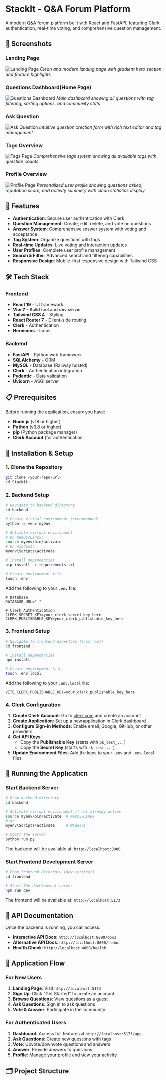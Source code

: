 # StackIt - Q&A Forum Platform

A modern Q&A forum platform built with React and FastAPI, featuring Clerk authentication, real-time voting, and comprehensive question management.

## 📸 Screenshots

### Landing Page
![Landing Page](screenshots/landing-page.png)
*Clean and modern landing page with gradient hero section and feature highlights*

### Questions Dashboard(Home Page)
![Questions Dashboard](screenshots/home.png)
*Main dashboard showing all questions with tag filtering, sorting options, and community stats*

### Ask Question
![Ask Question](screenshots/ask-question.png)
*Intuitive question creation form with rich text editor and tag management*

### Tags Overview
![Tags Page](screenshots/tags-page.png)
*Comprehensive tags system showing all available tags with question counts*

### Profile Overview
![Profile Page](screenshots/profile.png)
*Personalized user profile showing questions asked, reputation score, and activity summary with clean statistics display*

## 🚀 Features

- **Authentication**: Secure user authentication with Clerk
- **Question Management**: Create, edit, delete, and vote on questions
- **Answer System**: Comprehensive answer system with voting and acceptance
- **Tag System**: Organize questions with tags
- **Real-time Updates**: Live voting and interaction updates
- **User Profiles**: Complete user profile management
- **Search & Filter**: Advanced search and filtering capabilities
- **Responsive Design**: Mobile-first responsive design with Tailwind CSS

## 🛠️ Tech Stack

### Frontend
- **React 19** - UI framework
- **Vite 7** - Build tool and dev server
- **Tailwind CSS 4** - Styling
- **React Router 7** - Client-side routing
- **Clerk** - Authentication
- **Heroicons** - Icons

### Backend
- **FastAPI** - Python web framework
- **SQLAlchemy** - ORM
- **MySQL** - Database (Railway hosted)
- **Clerk** - Authentication integration
- **Pydantic** - Data validation
- **Uvicorn** - ASGI server

## 📋 Prerequisites

Before running the application, ensure you have:

- **Node.js** (v18 or higher)
- **Python** (v3.8 or higher)
- **pip** (Python package manager)
- **Clerk Account** (for authentication)

## 🔧 Installation & Setup

### 1. Clone the Repository

```bash
git clone <your-repo-url>
cd StackIt
```

### 2. Backend Setup

```bash
# Navigate to backend directory
cd backend

# Create virtual environment (recommended)
python -m venv myenv

# Activate virtual environment
# On macOS/Linux:
source myenv/bin/activate
# On Windows:
myenv\Scripts\activate

# Install dependencies
pip install -r requirements.txt

# Create environment file
touch .env
```

Add the following to your `.env` file:
```env
# Database
DATABASE_URL=" "

# Clerk Authentication
CLERK_SECRET_KEY=your_clerk_secret_key_here
CLERK_PUBLISHABLE_KEY=your_clerk_publishable_key_here
```

### 3. Frontend Setup

```bash
# Navigate to frontend directory (from root)
cd frontend

# Install dependencies
npm install

# Create environment file
touch .env.local
```

Add the following to your `.env.local` file:
```env
VITE_CLERK_PUBLISHABLE_KEY=your_clerk_publishable_key_here
```

### 4. Clerk Configuration

1. **Create Clerk Account**: Go to [clerk.com](https://clerk.com) and create an account
2. **Create Application**: Set up a new application in Clerk dashboard
3. **Configure Sign-in Methods**: Enable email, Google, GitHub, or other providers
4. **Get API Keys**: 
   - Copy the **Publishable Key** (starts with `pk_test_...`)
   - Copy the **Secret Key** (starts with `sk_test_...`)
5. **Update Environment Files**: Add the keys to your `.env` and `.env.local` files

## 🚀 Running the Application

### Start Backend Server

```bash
# From backend directory
cd backend

# Activate virtual environment if not already active
source myenv/bin/activate  # macOS/Linux
# or
myenv\Scripts\activate     # Windows

# Start the server
python run.py
```

The backend will be available at: `http://localhost:8000`

### Start Frontend Development Server

```bash
# From frontend directory (new terminal)
cd frontend

# Start the development server
npm run dev
```

The frontend will be available at: `http://localhost:5173`

## 🔗 API Documentation

Once the backend is running, you can access:

- **Interactive API Docs**: `http://localhost:8000/docs`
- **Alternative API Docs**: `http://localhost:8000/redoc`
- **Health Check**: `http://localhost:8000/health`

## 📱 Application Flow

### For New Users

1. **Landing Page**: Visit `http://localhost:5173`
2. **Sign Up**: Click "Get Started" to create an account
3. **Browse Questions**: View questions as a guest
4. **Ask Questions**: Sign in to ask questions
5. **Vote & Answer**: Participate in the community

### For Authenticated Users

1. **Dashboard**: Access full features at `http://localhost:5173/app`
2. **Ask Questions**: Create new questions with tags
3. **Vote**: Upvote/downvote questions and answers
4. **Answer**: Provide answers to questions
5. **Profile**: Manage your profile and view your activity

## 🗂️ Project Structure

```